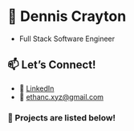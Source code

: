# 🚀 Dennis Crayton 
- Full Stack Software Engineer

## 📫 Let’s Connect!
- 💼 [LinkedIn](http://www.linkedin.com/in/dennis-crayton)  
- 📧 ethanc.xyz@gmail.com

### 🌟 Projects are listed below!
